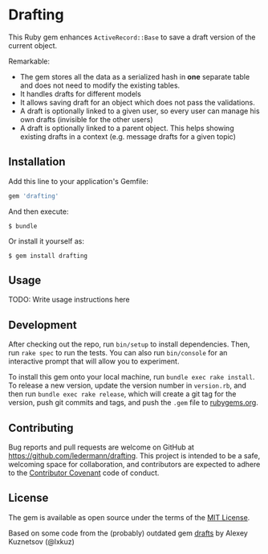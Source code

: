 # Drafting

This Ruby gem enhances `ActiveRecord::Base` to save a draft version of the current object.

Remarkable:

* The gem stores all the data as a serialized hash in **one** separate table and does not need to modify the existing tables.
* It handles drafts for different models
* It allows saving draft for an object which does not pass the validations.
* A draft is optionally linked to a given user, so every user can manage his own drafts (invisible for the other users)
* A draft is optionally linked to a parent object. This helps showing existing drafts in a context (e.g. message drafts for a given topic)


## Installation

Add this line to your application's Gemfile:

```ruby
gem 'drafting'
```

And then execute:

    $ bundle

Or install it yourself as:

    $ gem install drafting

## Usage

TODO: Write usage instructions here

## Development

After checking out the repo, run `bin/setup` to install dependencies. Then, run `rake spec` to run the tests. You can also run `bin/console` for an interactive prompt that will allow you to experiment.

To install this gem onto your local machine, run `bundle exec rake install`. To release a new version, update the version number in `version.rb`, and then run `bundle exec rake release`, which will create a git tag for the version, push git commits and tags, and push the `.gem` file to [rubygems.org](https://rubygems.org).

## Contributing

Bug reports and pull requests are welcome on GitHub at https://github.com/ledermann/drafting. This project is intended to be a safe, welcoming space for collaboration, and contributors are expected to adhere to the [Contributor Covenant](https://contributor-covenant.org) code of conduct.


## License

The gem is available as open source under the terms of the [MIT License](http://opensource.org/licenses/MIT).

Based on some code from the (probably) outdated gem [drafts](https://rubygems.org/gems/drafts) by Alexey Kuznetsov (@lxkuz)
